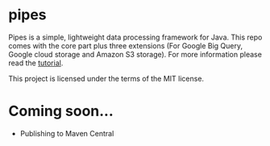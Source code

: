 # pipes

Pipes is a simple, lightweight data processing framework for Java.
This repo comes with the core part plus three extensions (For Google Big Query, Google cloud storage and Amazon S3 storage).
For more information please read the [tutorial](tutorial/page0.md).

This project is licensed under the terms of the MIT license.

# Coming soon...

* Publishing to Maven Central

